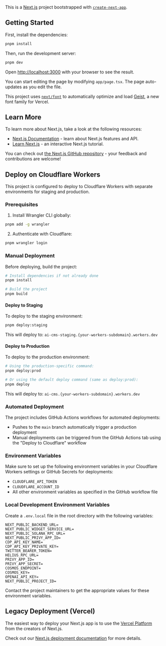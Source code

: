 This is a [Next.js](https://nextjs.org) project bootstrapped with [`create-next-app`](https://nextjs.org/docs/app/api-reference/cli/create-next-app).

## Getting Started

First, install the dependencies:

```bash
pnpm install
```

Then, run the development server:

```bash
pnpm dev
```

Open [http://localhost:3000](http://localhost:3000) with your browser to see the result.

You can start editing the page by modifying `app/page.tsx`. The page auto-updates as you edit the file.

This project uses [`next/font`](https://nextjs.org/docs/app/building-your-application/optimizing/fonts) to automatically optimize and load [Geist](https://vercel.com/font), a new font family for Vercel.

## Learn More

To learn more about Next.js, take a look at the following resources:

- [Next.js Documentation](https://nextjs.org/docs) - learn about Next.js features and API.
- [Learn Next.js](https://nextjs.org/learn) - an interactive Next.js tutorial.

You can check out [the Next.js GitHub repository](https://github.com/vercel/next.js) - your feedback and contributions are welcome!

## Deploy on Cloudflare Workers

This project is configured to deploy to Cloudflare Workers with separate environments for staging and production.

### Prerequisites

1. Install Wrangler CLI globally:
```bash
pnpm add -g wrangler
```

2. Authenticate with Cloudflare:
```bash
pnpm wrangler login
```

### Manual Deployment

Before deploying, build the project:

```bash
# Install dependencies if not already done
pnpm install

# Build the project
pnpm build
```

#### Deploy to Staging

To deploy to the staging environment:

```bash
pnpm deploy:staging
```

This will deploy to: `ai-cms-staging.{your-workers-subdomain}.workers.dev`

#### Deploy to Production

To deploy to the production environment:

```bash
# Using the production-specific command:
pnpm deploy:prod

# Or using the default deploy command (same as deploy:prod):
pnpm deploy
```

This will deploy to: `ai-cms.{your-workers-subdomain}.workers.dev`

### Automated Deployment

The project includes GitHub Actions workflows for automated deployments:

- Pushes to the `main` branch automatically trigger a production deployment
- Manual deployments can be triggered from the GitHub Actions tab using the "Deploy to Cloudflare" workflow

### Environment Variables

Make sure to set up the following environment variables in your Cloudflare Workers settings or GitHub Secrets for deployments:

- `CLOUDFLARE_API_TOKEN`
- `CLOUDFLARE_ACCOUNT_ID`
- All other environment variables as specified in the GitHub workflow file

### Local Development Environment Variables

Create a `.env.local` file in the root directory with the following variables:

```env
NEXT_PUBLIC_BACKEND_URL=
NEXT_PUBLIC_WIDGET_SERVICE_URL=
NEXT_PUBLIC_SOLANA_RPC_URL=
NEXT_PUBLIC_PRIVY_APP_ID=
CDP_API_KEY_NAME=
CDP_API_KEY_PRIVATE_KEY=
TWITTER_BEARER_TOKEN=
HELIUS_RPC_URL=
PRIVY_APP_ID=
PRIVY_APP_SECRET=
COSMOS_ENDPOINT=
COSMOS_KEY=
OPENAI_API_KEY=
NEXT_PUBLIC_PROJECT_ID=
```

Contact the project maintainers to get the appropriate values for these environment variables.

## Legacy Deployment (Vercel)

The easiest way to deploy your Next.js app is to use the [Vercel Platform](https://vercel.com/new?utm_medium=default-template&filter=next.js&utm_source=create-next-app&utm_campaign=create-next-app-readme) from the creators of Next.js.

Check out our [Next.js deployment documentation](https://nextjs.org/docs/app/building-your-application/deploying) for more details.
